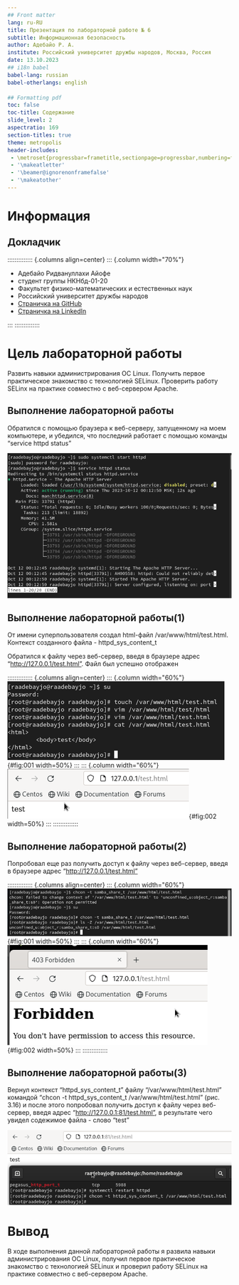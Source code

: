 ```yaml
---
## Front matter
lang: ru-RU
title: Презентация по лабораторной работе № 6
subtitle: Информационная безопасность
author: Адебайо Р. А.
institute: Российский университет дружбы народов, Москва, Россия
date: 13.10.2023
## i18n babel
babel-lang: russian
babel-otherlangs: english

## Formatting pdf
toc: false
toc-title: Содержание
slide_level: 2
aspectratio: 169
section-titles: true
theme: metropolis
header-includes:
 - \metroset{progressbar=frametitle,sectionpage=progressbar,numbering=fraction}
 - '\makeatletter'
 - '\beamer@ignorenonframefalse'
 - '\makeatother'
---
```


# Информация

## Докладчик

:::::::::::::: {.columns align=center}
::: {.column width="70%"}

* Адебайо Ридвануллахи Айофе
* студент группы НКНбд-01-20
* Факультет физико-математических и естественных наук
* Российский университет дружбы народов
* [Страничка на GitHub](https://github.com/PrinceKay145)
* [Страничка на LinkedIn](https://www.linkedin.com/in/ridwan-adebayo-0443a2231/)

:::
::::::::::::::

# Цель лабораторной работы

Развить навыки администрирования ОС Linux. Получить первое практическое знакомство с технологией SELinux. Проверить работу SELinx на практике совместно с веб-сервером Apache.

## Выполнение лабораторной работы

Обратился с помощью браузера к веб-серверу, запущенному на моем компьютере, и убедился, что последний работает с помощью команды “service httpd status”

![Проверка работы веб-сервера](../image/2.png)

## Выполнение лабораторной работы(1)

От имени суперпользователя создал html-файл /var/www/html/test.html. Контекст созданного файла - httpd_sys_content_t

Обратился к файлу через веб-сервер, введя в браузере адрес “<http://127.0.0.1/test.html”>. Файл был успешно отображен

:::::::::::::: {.columns align=center}
::: {.column width="60%"}
![Создание файла /var/www/html/test.html](../image/7.png){#fig:001 width=50%}
:::
::: {.column width="60%"}
![Обращение к файлу через веб-сервер](../image/8.png){#fig:002 width=50%}
:::
::::::::::::::

## Выполнение лабораторной работы(2)

Попробовал еще раз получить доступ к файлу через веб-сервер, введя в браузере адрес “<http://127.0.0.1/test.html”>

:::::::::::::: {.columns align=center}
::: {.column width="60%"}
![Изменение контекста](../image/10.png){#fig:001 width=50%}
:::
::: {.column width="60%"}
![Обращение к файлу через веб-сервер](../image/11.png){#fig:002 width=50%}
:::
::::::::::::::

## Выполнение лабораторной работы(3)

Вернул контекст “httpd_sys_cоntent_t” файлу “/var/www/html/test.html” командой “chcon -t httpd_sys_content_t /var/www/html/test.html” (рис. 3.16) и после этого попробовал получить доступ к файлу через веб-сервер, введя адрес “<http://127.0.0.1:81/test.html”>, в результате чего увидел содежимое файла - слово “test”

![Возвращение исходного контекста файлу](../image/16.png)

# Вывод

В ходе выполнения данной лабораторной работы я развила навыки администрирования ОС Linux, получил первое практическое знакомство с технологией SELinux и проверил работу SELinux на практике совместно с веб-сервером Apache.